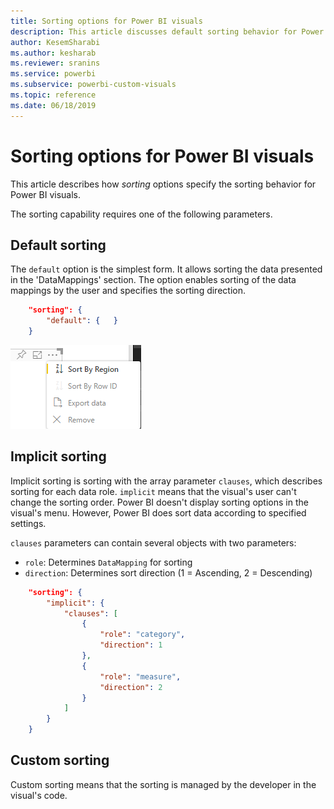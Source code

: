 ```yaml
---
title: Sorting options for Power BI visuals
description: This article discusses default sorting behavior for Power BI visuals.
author: KesemSharabi
ms.author: kesharab
ms.reviewer: sranins
ms.service: powerbi
ms.subservice: powerbi-custom-visuals
ms.topic: reference
ms.date: 06/18/2019
---
```


# Sorting options for Power BI visuals

This article describes how *sorting* options specify the sorting behavior for Power BI visuals. 

The sorting capability requires one of the following parameters.

## Default sorting

The `default` option is the simplest form. It allows sorting the data presented in the 'DataMappings' section. The option enables sorting of the data mappings by the user and specifies the sorting direction.

```json
    "sorting": {
        "default": {   }
    }
```

![Sorting options in context menu](media/sort-options/sorting.png)

## Implicit sorting

Implicit sorting is sorting with the array parameter `clauses`, which describes sorting for each data role. `implicit` means that the visual's user can't change the sorting order. Power BI doesn't display sorting options in the visual's menu. However, Power BI does sort data according to specified settings.

`clauses` parameters can contain several objects with two parameters:

- `role`: Determines `DataMapping` for sorting
- `direction`: Determines sort direction (1 = Ascending, 2 = Descending)

```json
    "sorting": {
        "implicit": {
            "clauses": [
                {
                    "role": "category",
                    "direction": 1
                },
                {
                    "role": "measure",
                    "direction": 2
                }
            ]
        }
    }
```

## Custom sorting

Custom sorting means that the sorting is managed by the developer in the visual's code.
